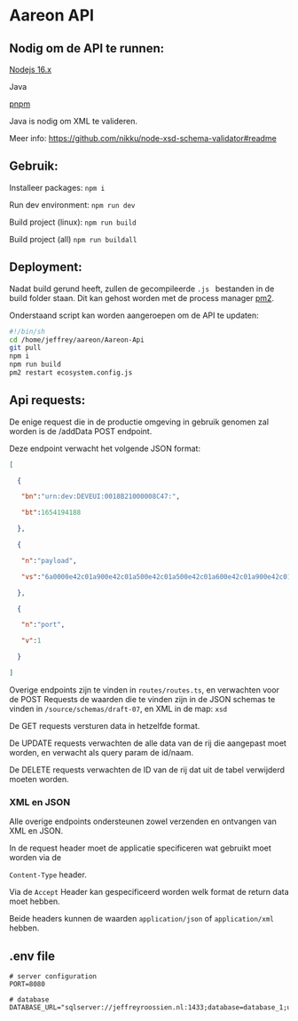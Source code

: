 # Aareon API



## Nodig om de API te runnen:

[Nodejs 16.x]( https://nodejs.dev/)

Java

[pnpm](https://pnpm.io/installation)



Java is nodig om XML te valideren. 

Meer info: https://github.com/nikku/node-xsd-schema-validator#readme



## Gebruik: 

Installeer packages: `npm i`

Run dev environment: `npm run dev`

Build project (linux): `npm run build`

Build project (all) `npm run buildall`



## Deployment:

Nadat build gerund heeft,  zullen de gecompileerde `.js ` bestanden in de build folder staan. Dit kan gehost worden met de process manager [pm2](https://pm2.keymetrics.io/).

Onderstaand script kan worden aangeroepen om de API te updaten:

```bash
#!/bin/sh
cd /home/jeffrey/aareon/Aareon-Api
git pull
npm i
npm run build
pm2 restart ecosystem.config.js
```



## Api requests:

De enige request die in de productie omgeving in gebruik genomen zal worden is de /addData POST endpoint.

Deze endpoint verwacht het volgende JSON format:

```JSON
[

  {

   "bn":"urn:dev:DEVEUI:0018B21000008C47:",

   "bt":1654194188

  },

  {

   "n":"payload",

   "vs":"6a0000e42c01a900e42c01a500e42c01a500e42c01a600e42c01a900e42c01ab"

  },

  {

   "n":"port",

   "v":1

  }

]
```



Overige endpoints zijn te vinden in `routes/routes.ts`, en verwachten voor de POST Requests de waarden die te vinden zijn in de JSON schemas te vinden in `/source/schemas/draft-07`, en XML in de map: `xsd`

De GET requests versturen data in hetzelfde format.

De UPDATE requests verwachten de alle data van de rij die aangepast moet worden, en verwacht als query param de id/naam.

De DELETE requests verwachten de ID van de rij dat uit de tabel verwijderd moeten worden.



### XML en JSON

Alle overige endpoints ondersteunen zowel verzenden en ontvangen van XML en JSON. 

In de request header moet de applicatie specificeren wat gebruikt moet worden via de 

`Content-Type` header. 

Via de `Accept` Header kan gespecificeerd worden welk format de return data moet hebben.

Beide headers kunnen de waarden `application/json` of `application/xml` hebben.

## .env file 
```
# server configuration
PORT=8080

# database
DATABASE_URL="sqlserver://jeffreyroossien.nl:1433;database=database_1;user=nhlstenden;password=***REMOVED***;trustServerCertificate=true;encrypt=false"
```